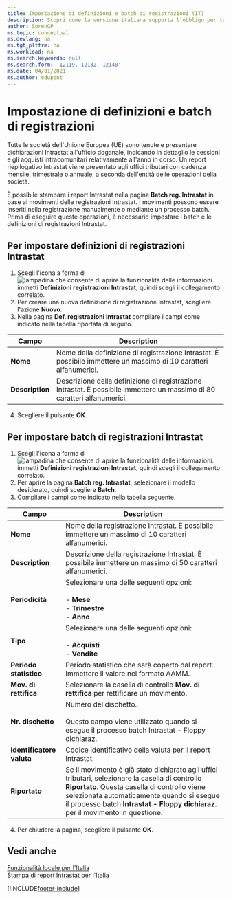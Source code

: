 ```yaml
---
title: Impostazione di definizioni e batch di registrazioni (IT)
description: Scopri come la versione italiana supporta l'obbligo per tutte le società dell'Unione Europea (UE) di inviare i report Intrastat all'ufficio doganale.
author: SorenGP
ms.topic: conceptual
ms.devlang: na
ms.tgt_pltfrm: na
ms.workload: na
ms.search.keywords: null
ms.search.form: '12119, 12132, 12140'
ms.date: 04/01/2021
ms.author: edupont
---
```

# <a name="set-up-journal-templates-and-batches"></a><a name="set-up-journal-templates-and-batches"></a>Impostazione di definizioni e batch di registrazioni
Tutte le società dell'Unione Europea (UE) sono tenute e presentare dichiarazioni Intrastat all'ufficio doganale, indicando in dettaglio le cessioni e gli acquisti intracomunitari relativamente all'anno in corso. Un report riepilogativo Intrastat viene presentato agli uffici tributari con cadenza mensile, trimestrale o annuale, a seconda dell'entità delle operazioni della società.  

È possibile stampare i report Intrastat nella pagina **Batch reg. Intrastat** in base ai movimenti delle registrazioni Intrastat. I movimenti possono essere inseriti nella registrazione manualmente o mediante un processo batch. Prima di eseguire queste operazioni, è necessario impostare i batch e le definizioni di registrazioni Intrastat.  

## <a name="to-set-up-intrastat-journal-templates"></a><a name="to-set-up-intrastat-journal-templates"></a>Per impostare definizioni di registrazioni Intrastat

1.  Scegli l'icona a forma di ![lampadina che consente di aprire la funzionalità delle informazioni.](../../media/ui-search/search_small.png "Informazioni sull'operazione che si desidera eseguire") immetti **Definizioni registrazioni Intrastat**, quindi scegli il collegamento correlato.  
2.  Per creare una nuova definizione di registrazione Intrastat, scegliere l'azione **Nuovo**.  
3.  Nella pagina **Def. registrazioni Intrastat** compilare i campi come indicato nella tabella riportata di seguito.  

|Campo|Description|  
|---------------------------------|---------------------------------------|  
|**Nome**|Nome della definizione di registrazione Intrastat. È possibile immettere un massimo di 10 caratteri alfanumerici.|  
|**Description**|Descrizione della definizione di registrazione Intrastat. È possibile immettere un massimo di 80 caratteri alfanumerici.|  

4.  Scegliere il pulsante **OK**.  

## <a name="to-set-up-intrastat-journal-batches"></a><a name="to-set-up-intrastat-journal-batches"></a>Per impostare batch di registrazioni Intrastat

1.  Scegli l'icona a forma di ![lampadina che consente di aprire la funzionalità delle informazioni.](../../media/ui-search/search_small.png "Informazioni sull'operazione che si desidera eseguire") immetti **Definizioni registrazioni Intrastat**, quindi scegli il collegamento correlato.  
2.  Per aprire la pagina **Batch reg. Intrastat**, selezionare il modello desiderato, quindi scegliere **Batch**.  
3.  Compilare i campi come indicato nella tabella seguente.  

|Campo|Description|  
|---------------------------------|---------------------------------------|  
|**Nome**|Nome della registrazione Intrastat. È possibile immettere un massimo di 10 caratteri alfanumerici.|  
|**Description**|Descrizione della registrazione Intrastat. È possibile immettere un massimo di 50 caratteri alfanumerici.|  
|**Periodicità**|Selezionare una delle seguenti opzioni:<br /><br /> -   **Mese**<br />-   **Trimestre**<br />-   **Anno**|  
|**Tipo**|Selezionare una delle seguenti opzioni:<br /><br /> -   **Acquisti**<br />-   **Vendite**|  
|**Periodo statistico**|Periodo statistico che sarà coperto dal report. Immettere il valore nel formato AAMM.|  
|**Mov. di rettifica**|Selezionare la casella di controllo **Mov. di rettifica** per rettificare un movimento.|  
|**Nr. dischetto**|Numero del dischetto.<br /><br /> Questo campo viene utilizzato quando si esegue il processo batch Intrastat - Floppy dichiaraz.|  
|**Identificatore valuta**|Codice identificativo della valuta per il report Intrastat.|  
|**Riportato**|Se il movimento è già stato dichiarato agli uffici tributari, selezionare la casella di controllo **Riportato**. Questa casella di controllo viene selezionata automaticamente quando si esegue il processo batch **Intrastat - Floppy dichiaraz.** per il movimento in questione.|  

4.  Per chiudere la pagina, scegliere il pulsante **OK**.  

## <a name="see-also"></a><a name="see-also"></a>Vedi anche
  [Funzionalità locale per l'Italia](italy-local-functionality.md)   
 [Stampa di report Intrastat per l'Italia](how-to-print-intrastat-reports-for-italy.md)


[!INCLUDE[footer-include](../../includes/footer-banner.md)]
